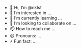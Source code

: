 - 👋 Hi, I’m @nklst
- 👀 I’m interested in ...
- 🌱 I’m currently learning ...
- 💞️ I’m looking to collaborate on ...
- 📫 How to reach me ...
- 😄 Pronouns: ...
- ⚡ Fun fact: ...

<!---
nklst/nklst is a ✨ special ✨ repository because its `README.md` (this file) appears on your GitHub profile.
You can click the Preview link to take a look at your changes.
--->
